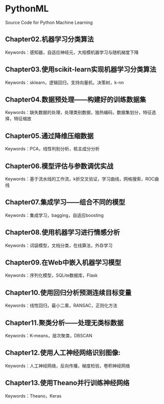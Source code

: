 # PythonML
Source Code for Python Machine Learning
## Chapter02.机器学习分类算法
Keywords：感知器，自适应神经元，大规模机器学习与随机梯度下降
## Chapter03.使用scikit-learn实现机器学习分类算法
Keywords：sklearn，逻辑回归，支持向量机，决策树，k-nn
## Chapter04.数据预处理——构建好的训练数据集
Keywords：缺失数据的处理，处理类别数据，独热编码，数据集划分，特征选择，特征缩放
## Chapter05.通过降维压缩数据
Keywords：PCA，线性判别分析，核主成分分析
## Chapter06.模型评估与参数调优实战
Keywords：基于流水线的工作流，k折交叉验证，学习曲线，网格搜索，ROC曲线
## Chapter07.集成学习——组合不同的模型
Keywords：集成学习，bagging，自适应boosting
## Chapter08.使用机器学习进行情感分析
Keywords：词袋模型，文档分类，在线算法，外存学习
## Chapter09.在Web中嵌入机器学习模型
Keywords：序列化模型，SQLite数据库，Flask
## Chapter10.使用回归分析预测连续目标变量
Keywords：线性回归，最小二乘，RANSAC，正则化方法
## Chapter11.聚类分析——处理无类标数据
Keywords：K-means，层次聚类，DBSCAN
## Chapter12.使用人工神经网络识别图像:
Keywords：人工神经网络，反向传播，梯度检验，卷积神经网络
## Chapter13.使用Theano并行训练神经网络
Keywords：Theano，Keras
